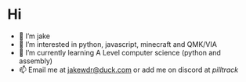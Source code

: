 # Hi 
- 👋 I’m jake
- 👀 I’m interested in python, javascript, minecraft and QMK/VIA
- 🌱 I’m currently learning A Level computer science (python and assembly)
- 📫 Email me at jakewdr@duck.com or add me on discord at *pilltrack*
